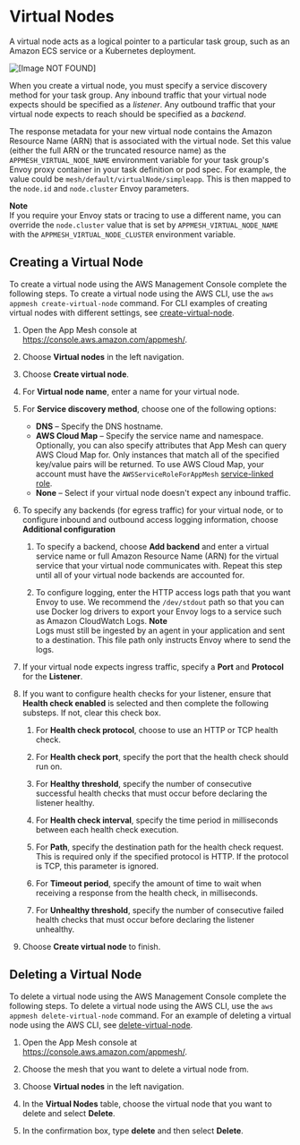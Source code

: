 # Virtual Nodes<a name="virtual_nodes"></a>

A virtual node acts as a logical pointer to a particular task group, such as an Amazon ECS service or a Kubernetes deployment\.

![\[Image NOT FOUND\]](http://docs.aws.amazon.com/app-mesh/latest/userguide/images/virtual_node.png)

When you create a virtual node, you must specify a service discovery method for your task group\. Any inbound traffic that your virtual node expects should be specified as a *listener*\. Any outbound traffic that your virtual node expects to reach should be specified as a *backend*\.

The response metadata for your new virtual node contains the Amazon Resource Name \(ARN\) that is associated with the virtual node\. Set this value \(either the full ARN or the truncated resource name\) as the `APPMESH_VIRTUAL_NODE_NAME` environment variable for your task group's Envoy proxy container in your task definition or pod spec\. For example, the value could be `mesh/default/virtualNode/simpleapp`\. This is then mapped to the `node.id` and `node.cluster` Envoy parameters\.

**Note**  
If you require your Envoy stats or tracing to use a different name, you can override the `node.cluster` value that is set by `APPMESH_VIRTUAL_NODE_NAME` with the `APPMESH_VIRTUAL_NODE_CLUSTER` environment variable\.

## Creating a Virtual Node<a name="create-virtual-node"></a>

To create a virtual node using the AWS Management Console complete the following steps\. To create a virtual node using the AWS CLI, use the `aws appmesh create-virtual-node` command\. For CLI examples of creating virtual nodes with different settings, see [create\-virtual\-node](https://docs.aws.amazon.com/cli/latest/reference/appmesh/create-virtual-node.html)\.

1. Open the App Mesh console at [https://console\.aws\.amazon\.com/appmesh/](https://console.aws.amazon.com/appmesh/)\.

1. Choose **Virtual nodes** in the left navigation\.

1. Choose **Create virtual node**\. 

1. For **Virtual node name**, enter a name for your virtual node\. 

1. For **Service discovery method**, choose one of the following options:
   + **DNS** – Specify the DNS hostname\. 
   + **AWS Cloud Map** – Specify the service name and namespace\. Optionally, you can also specify attributes that App Mesh can query AWS Cloud Map for\. Only instances that match all of the specified key/value pairs will be returned\. To use AWS Cloud Map, your account must have the `AWSServiceRoleForAppMesh` [service\-linked role](using-service-linked-roles.md)\. 
   + **None** – Select if your virtual node doesn't expect any inbound traffic\. 

1. To specify any backends \(for egress traffic\) for your virtual node, or to configure inbound and outbound access logging information, choose **Additional configuration** 

   1. To specify a backend, choose **Add backend** and enter a virtual service name or full Amazon Resource Name \(ARN\) for the virtual service that your virtual node communicates with\. Repeat this step until all of your virtual node backends are accounted for\. 

   1. To configure logging, enter the HTTP access logs path that you want Envoy to use\. We recommend the `/dev/stdout` path so that you can use Docker log drivers to export your Envoy logs to a service such as Amazon CloudWatch Logs\. 
**Note**  
Logs must still be ingested by an agent in your application and sent to a destination\. This file path only instructs Envoy where to send the logs\. 

1. If your virtual node expects ingress traffic, specify a **Port** and **Protocol** for the **Listener**\. 

1. If you want to configure health checks for your listener, ensure that **Health check enabled** is selected and then complete the following substeps\. If not, clear this check box\. 

   1. For **Health check protocol**, choose to use an HTTP or TCP health check\. 

   1. For **Health check port**, specify the port that the health check should run on\. 

   1. For **Healthy threshold**, specify the number of consecutive successful health checks that must occur before declaring the listener healthy\. 

   1. For **Health check interval**, specify the time period in milliseconds between each health check execution\. 

   1. For **Path**, specify the destination path for the health check request\. This is required only if the specified protocol is HTTP\. If the protocol is TCP, this parameter is ignored\. 

   1. For **Timeout period**, specify the amount of time to wait when receiving a response from the health check, in milliseconds\. 

   1. For **Unhealthy threshold**, specify the number of consecutive failed health checks that must occur before declaring the listener unhealthy\. 

1. Choose **Create virtual node** to finish\. 

## Deleting a Virtual Node<a name="delete-virtual-node"></a>

To delete a virtual node using the AWS Management Console complete the following steps\. To delete a virtual node using the AWS CLI, use the `aws appmesh delete-virtual-node` command\. For an example of deleting a virtual node using the AWS CLI, see [delete\-virtual\-node](https://docs.aws.amazon.com/cli/latest/reference/appmesh/delete-virtual-node.html)\.

1. Open the App Mesh console at [https://console\.aws\.amazon\.com/appmesh/](https://console.aws.amazon.com/appmesh/)\.

1. Choose the mesh that you want to delete a virtual node from\.

1. Choose **Virtual nodes** in the left navigation\.

1. In the **Virtual Nodes** table, choose the virtual node that you want to delete and select **Delete**\.

1. In the confirmation box, type **delete** and then select **Delete**\.